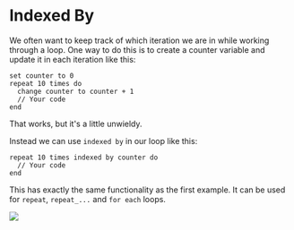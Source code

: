 # Indexed By

We often want to keep track of which iteration we are in while working through a loop.
One way to do this is to create a counter variable and update it in each iteration like this:

```jikiscript
set counter to 0
repeat 10 times do
  change counter to counter + 1
  // Your code
end
```

That works, but it's a little unwieldy.

Instead we can use `indexed by` in our loop like this:

```jikiscript
repeat 10 times indexed by counter do
  // Your code
end
```

This has exactly the same functionality as the first example.
It can be used for `repeat`, `repeat_...` and `for each` loops.

<img src="https://assets.exercism.org/bootcamp/diagrams/indexed-by.png" class="diagram"/>

